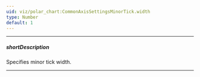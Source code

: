 ```yaml
---
uid: viz/polar_chart:CommonAxisSettingsMinorTick.width
type: Number
default: 1
---
```

---
##### shortDescription
Specifies minor tick width.

---
